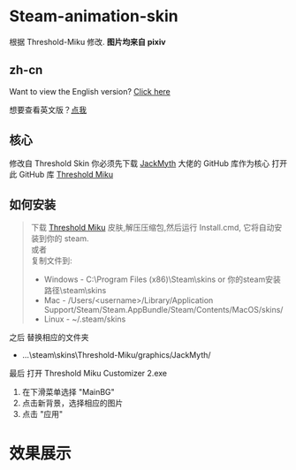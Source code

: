 # Steam-animation-skin
根据 Threshold-Miku 修改.
**图片均来自 pixiv**

## zh-cn
Want to view the English version? [Click here](https://github.com/DTpeel/steam-animation-skin/blob/main/README.md)

想要查看英文版？[点我](https://github.com/DTpeel/steam-animation-skin/blob/main/README.md)

## 核心
修改自 Threshold Skin
你必须先下载 [JackMyth](https://github.com/Jack-Myth) 大佬的 GitHub 库作为核心
打开此 GitHub 库 [Threshold Miku](https://github.com/Jack-Myth/Threshold-Miku/tree/master)

## 如何安装
 > 下载 [Threshold Miku](https://github.com/Jack-Myth/Threshold-Miku/tree/master) 皮肤,解压压缩包,然后运行 Install.cmd, 它将自动安装到你的 steam.  
 或者  
 复制文件到:
 >  * Windows - C:\Program Files (x86)\Steam\skins or 你的steam安装路径\steam\skins
 >  * Mac - /Users/\<username\>/Library/Application Support/Steam/Steam.AppBundle/Steam/Contents/MacOS/skins/
 >  * Linux - ~/.steam/skins

 之后
 替换相应的文件夹
   * ...\steam\skins\Threshold-Miku/graphics/JackMyth/

 最后
 打开 Threshold Miku Customizer 2.exe
   1. 在下滑菜单选择 "MainBG"
   2. 点击新背景，选择相应的图片
   3. 点击 "应用"

# 效果展示
 ![]()
